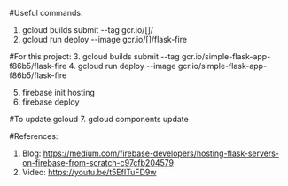 #Useful commands:
1. gcloud builds submit --tag gcr.io/[<project-id>]/<container-name>
2. gcloud run deploy --image gcr.io/[<project-id>]/flask-fire

#For this project:
3. gcloud builds submit --tag gcr.io/simple-flask-app-f86b5/flask-fire
4. gcloud run deploy --image gcr.io/simple-flask-app-f86b5/flask-fire

<!-- For frontend deploy -->
5. firebase init hosting
6. firebase deploy

#To update gcloud
7. gcloud components update
 
#References:
1. Blog: https://medium.com/firebase-developers/hosting-flask-servers-on-firebase-from-scratch-c97cfb204579
2. Video: https://youtu.be/t5EfITuFD9w
